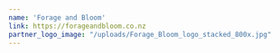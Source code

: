 ```yaml
---
name: 'Forage and Bloom'
link: https://forageandbloom.co.nz
partner_logo_image: "/uploads/Forage_Bloom_logo_stacked_800x.jpg"
---
```

